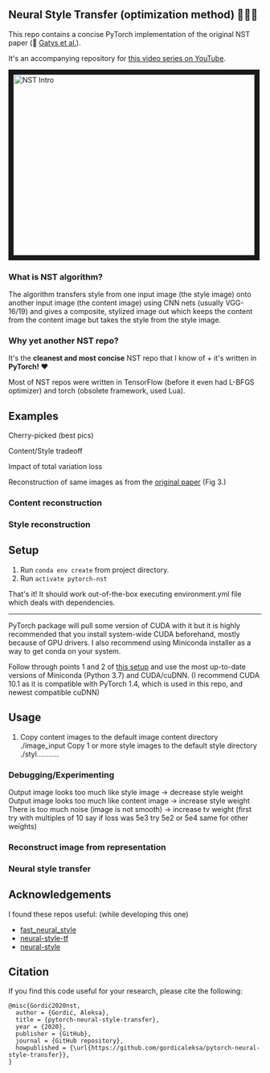 ## Neural Style Transfer (optimization method) :art::boom::gem:
This repo contains a concise PyTorch implementation of the original NST paper (:link: [Gatys et al.](https://www.cv-foundation.org/openaccess/content_cvpr_2016/papers/Gatys_Image_Style_Transfer_CVPR_2016_paper.pdf)).

It's an accompanying repository for [this video series on YouTube](https://www.youtube.com/watch?v=S78LQebx6jo&list=PLBoQnSflObcmbfshq9oNs41vODgXG-608).

<a href="https://www.youtube.com/watch?v=S78LQebx6jo" target="_blank"><img src="https://img.youtube.com/vi/S78LQebx6jo/0.jpg" 
alt="NST Intro" width="480" height="360" border="10" /></a>

### What is NST algorithm?
The algorithm transfers style from one input image (the style image) onto another input image (the content image) using CNN nets (usually VGG-16/19) and gives a composite, stylized image out which keeps the content from the content image but takes the style from the style image.

### Why yet another NST repo?
It's the **cleanest and most concise** NST repo that I know of + it's written in **PyTorch!** :heart:

Most of NST repos were written in TensorFlow (before it even had L-BFGS optimizer) and torch (obsolete framework, used Lua).

## Examples

Cherry-picked (best pics)

Content/Style tradeoff

Impact of total variation loss

Reconstruction of same images as from the [original paper](https://www.cv-foundation.org/openaccess/content_cvpr_2016/papers/Gatys_Image_Style_Transfer_CVPR_2016_paper.pdf) (Fig 3.)

### Content reconstruction

### Style reconstruction

## Setup

1. Run `conda env create` from project directory.
2. Run `activate pytorch-nst`

That's it! It should work out-of-the-box executing environment.yml file which deals with dependencies.

-----

PyTorch package will pull some version of CUDA with it but it is highly recommended that you install system-wide CUDA beforehand, mostly because of GPU drivers. I also recommend using Miniconda installer as a way to get conda on your system. 

Follow through points 1 and 2 of [this setup](https://github.com/Petlja/PSIML/blob/master/docs/MachineSetup.md) and use the most up-to-date versions of Miniconda (Python 3.7) and CUDA/cuDNN. (I recommend CUDA 10.1 as it is compatible with PyTorch 1.4, which is used in this repo, and newest compatible cuDNN)


## Usage

1. Copy content images to the default image content directory ./image_input
Copy 1 or more style images to the default style directory ./styl...........

### Debugging/Experimenting
Output image looks too much like style image -> decrease style weight
Output image looks too much like content image -> increase style weight
There is too much noise (image is not smooth) -> increase tv weight
(first try with multiples of 10 say if loss was 5e3 try 5e2 or 5e4 same for other weights)

### Reconstruct image from representation

### Neural style transfer

## Acknowledgements

I found these repos useful: (while developing this one)
* [fast_neural_style](https://github.com/pytorch/examples/tree/master/fast_neural_style)
* [neural-style-tf](https://github.com/cysmith/neural-style-tf/)
* [neural-style](https://github.com/anishathalye/neural-style/)

## Citation

If you find this code useful for your research, please cite the following:

```
@misc{Gordić2020nst,
  author = {Gordić, Aleksa},
  title = {pytorch-neural-style-transfer},
  year = {2020},
  publisher = {GitHub},
  journal = {GitHub repository},
  howpublished = {\url{https://github.com/gordicaleksa/pytorch-neural-style-transfer}},
}
```
